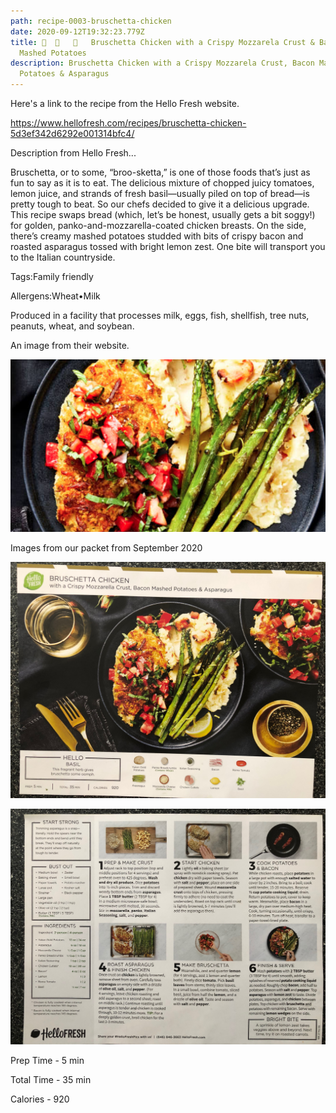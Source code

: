 ```yaml
---
path: recipe-0003-bruschetta-chicken
date: 2020-09-12T19:32:23.779Z
title: 🍗  🥓   🥔   Bruschetta Chicken with a Crispy Mozzarela Crust & Bacon
  Mashed Potatoes
description: Bruschetta Chicken with a Crispy Mozzarela Crust, Bacon Mashed
  Potatoes & Asparagus
---
```

Here's a link to the recipe from the Hello Fresh website.

<https://www.hellofresh.com/recipes/bruschetta-chicken-5d3ef342d6292e001314bfc4/>

Description from Hello Fresh...

Bruschetta, or to some, “broo-sketta,” is one of those foods that’s just as fun to say as it is to eat. The delicious mixture of chopped juicy tomatoes, lemon juice, and strands of fresh basil—usually piled on top of bread—is pretty tough to beat. So our chefs decided to give it a delicious upgrade. This recipe swaps bread (which, let’s be honest, usually gets a bit soggy!) for golden, panko-and-mozzarella-coated chicken breasts. On the side, there’s creamy mashed potatoes studded with bits of crispy bacon and roasted asparagus tossed with bright lemon zest. One bite will transport you to the Italian countryside.

Tags:Family friendly

Allergens:Wheat•Milk

Produced in a facility that processes milk, eggs, fish, shellfish, tree nuts, peanuts, wheat, and soybean.

An image from their website.

![picture of finished bruschetta chicken from Hello Fresh website](../assets/0003-bruschetta-chicken-pic-3.png)



Images from our packet from September 2020

![Picture of finished Bruschetta Chicken](../assets/0003-bruschetta-chicken-pic-1.jpeg)

![picture of Bruschetta Chicken recipe ingredients, prep and cooking instructions](../assets/0003-bruschetta-chicken-pic-2.jpeg)

Prep Time - 5 min

Total Time - 35 min

Calories - 920